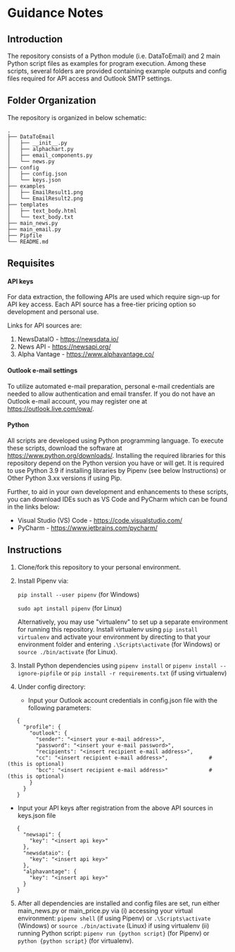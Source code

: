 # Guidance Notes

## Introduction
The repository consists of a Python module (i.e. DataToEmail) and 2 main Python script files as examples for program execution.
Among these scripts, several folders are provided containing example outputs and config files required for API access and Outlook SMTP settings.

## Folder Organization
The repository is organized in below schematic:
```
.
├── DataToEmail
│   ├── __init__.py
│   ├── alphachart.py
│   ├── email_components.py
│   └── news.py
├── config
│   ├── config.json
│   └── keys.json
├── examples
│   ├── EmailResult1.png
│   └── EmailResult2.png
├── templates
│   ├── text_body.html
│   └── text_body.txt
├── main_news.py
├── main_email.py
├── Pipfile
└── README.md
```

## Requisites
#### API keys
For data extraction, the following APIs are used which require sign-up for API key access. Each API source has a free-tier pricing option so development and personal use.

Links for API sources are:
1. NewsDataIO - https://newsdata.io/
2. News API - https://newsapi.org/
3. Alpha Vantage - https://www.alphavantage.co/

#### Outlook e-mail settings
To utilize automated e-mail preparation, personal e-mail credentials are needed to allow authentication and email transfer.
If you do not have an Outlook e-mail account, you may register one at https://outlook.live.com/owa/.

#### Python
All scripts are developed using Python programming language. To execute these scripts, download the software at https://www.python.org/downloads/.
Installing the required libraries for this repository depend on the Python version you have or will get. It is required to use Python 3.9 if installing libraries by Pipenv (see below Instructions) or Other Python 3.xx versions if using Pip.

Further, to aid in your own development and enhancements to these scripts, you can download IDEs such as VS Code and PyCharm which can be found in the links below:

- Visual Studio (VS) Code - https://code.visualstudio.com/
- PyCharm - https://www.jetbrains.com/pycharm/

## Instructions
1. Clone/fork this repository to your personal environment.
2. Install Pipenv via:

    `pip install --user pipenv` (for Windows)

    `sudo apt install pipenv` (for Linux)

   Alternatively, you may use "virtualenv" to set up a separate environment for running this repository.
   Install virtualenv using `pip install virtualenv` and activate your environment by directing to that your environment folder and entering `.\Scripts\activate` (for Windows) or `source ./bin/activate` (for Linux).

4. Install Python dependencies using `pipenv install` or `pipenv install --ignore-pipfile` or `pip install -r requirements.txt` (if using virtualenv)

5. Under config directory:
   - Input your Outlook account credentials in config.json file with the following parameters:

```
   {
     "profile": {
       "outlook": {
         "sender": "<insert your e-mail address>",
         "password": "<insert your e-mail password>",
         "recipients": "<insert recipient e-mail address>",
         "cc": "<insert recipient e-mail address>",             # (this is optional)
         "bcc": "<insert recipient e-mail address>"             # (this is optional)
       }
     }
   }
```

  - Input your API keys after registration from the above API sources in keys.json file

```
   {
     "newsapi": {
       "key": "<insert api key>"
     },
     "newsdataio": {
       "key": "<insert api key>"
     },
     "alphavantage": {
       "key": "<insert api key>"
     }
   }
```

5. After all dependencies are installed and config files are set, run either main_news.py or main_price.py via
   (i) accessing your virtual environment: `pipenv shell` (if using Pipenv) or `.\Scripts\activate` (Windows) or `source ./bin/activate` (Linux) if using virtualenv
   (ii) running Python script: `pipenv run {python script}` (for Pipenv) or `python {python script}` (for virtualenv).

